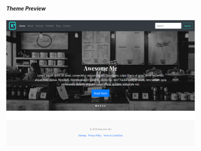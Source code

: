 ##### Theme Preview
![Theme Preview](https://github.com/kimcodex/wp_newbie_bootstrap_theme/blob/master/screenshot.png "Theme Preview")